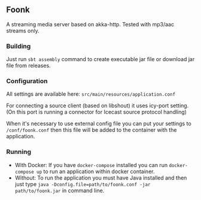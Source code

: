 ## Foonk

A streaming media server based on akka-http. Tested with mp3/aac streams only.


### Building

Just run `sbt assembly` command to create executable jar file or download jar file from releases.

### Configuration

All settings are available here:
`src/main/resources/application.conf`

For connecting a source client (based on libshout) it uses icy-port setting.
(On this port is running a connector for Icecast source protocol handling)

When it's necessary to use external config file you can put your settings to `/conf/foonk.conf` then this file will be added to the container with the application. 

### Running

- With Docker:
  If you have `docker-compose` installed you can run `docker-compose up` to run an application within docker container.
- Without:
  To run the application you must have Java installed and then just type `java -Dconfig.file=path/to/foonk.conf -jar path/to/foonk.jar` in command line. 

